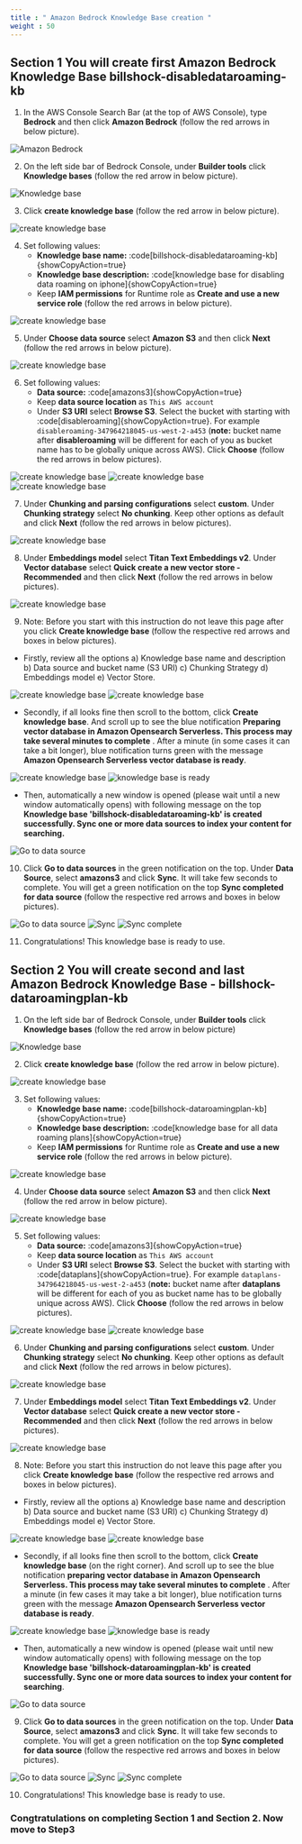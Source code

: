 ```yaml
---
title : " Amazon Bedrock Knowledge Base creation "
weight : 50
---
```

## Section 1 You will create first Amazon Bedrock Knowledge Base **billshock-disabledataroaming-kb**

1. In the AWS Console Search Bar (at the top of AWS Console), type **Bedrock** and then click **Amazon Bedrock** (follow the red arrows in below picture).

![Amazon Bedrock](/static/module2images/br.png)

2. On the left side bar of Bedrock Console, under **Builder tools** click **Knowledge bases** (follow the red arrow in below picture).

![Knowledge base](/static/module2images/kb.png)

3. Click **create knowledge base** (follow the red arrow in below picture).

![create knowledge base](/static/module2images/createkb.png)


4. Set following values: 
   - **Knowledge base name:** :code[billshock-disabledataroaming-kb]{showCopyAction=true}
   - **Knowledge base description:** :code[knowledge base for disabling data roaming on iphone]{showCopyAction=true}
   - Keep **IAM permissions** for Runtime role as **Create and use a new service role** (follow the red arrows in below picture). 

![create knowledge base](/static/module2images/bsp11.png)

5. Under **Choose data source** select **Amazon S3** and then click **Next** (follow the red arrows in below picture).

![create knowledge base](/static/module2images/bsp12.png)

6. Set following values:
   - **Data source:** :code[amazons3]{showCopyAction=true}
   - Keep **data source location** as `This AWS account`
   - Under **S3 URI** select **Browse S3**. Select the bucket with starting with :code[disableroaming]{showCopyAction=true}. For example `disableroaming-347964218045-us-west-2-a453` (**note:** bucket name after **disableroaming** will be different for each of you as bucket name has to be globally unique across AWS). Click **Choose** (follow the red arrows in below pictures).

![create knowledge base](/static/module2images/bsp13.png)
![create knowledge base](/static/module2images/bsp67.png)
![create knowledge base](/static/module2images/bsp68.png)

7. Under **Chunking and parsing configurations** select **custom**. Under **Chunking strategy** select **No chunking**. Keep other options as default and click **Next** (follow the red arrows in below pictures).

![create knowledge base](/static/module2images/chunk.png)

8. Under **Embeddings model** select **Titan Text Embeddings v2**. Under **Vector database** select **Quick create a new vector store - Recommended** and then click **Next** (follow the red arrows in below pictures).

![create knowledge base](/static/module2images/embed.png)



9. Note: Before you start with this instruction do not leave this page after you click **Create knowledge base** (follow the respective red arrows and boxes in below pictures). 
 - Firstly, review all the options a) Knowledge base name and description b) Data source and bucket name (S3 URI) c) Chunking Strategy d) Embeddings model e) Vector Store. 

![create knowledge base](/static/module2images/bsp15.png)
![create knowledge base](/static/module2images/bsp69.png)

 - Secondly, if all looks fine then scroll to the bottom, click **Create knowledge base**. And scroll up to see the blue notification **Preparing vector database in Amazon Opensearch Serverless. This process may take several minutes to complete** . After a minute (in some  cases it can take a bit longer), blue notification turns green with the message **Amazon Opensearch Serverless vector database is ready**. 

![create knowledge base](/static/module2images/bsp17.png)
![knowledge base is ready](/static/module2images/bsp18.png)

 - Then, automatically a new window is opened (please wait until a new window automatically opens) with following message on the top **Knowledge base 'billshock-disabledataroaming-kb' is created successfully. Sync one or more data sources to index your content for searching.** 

![Go to data source](/static/module2images/bsp19.png)

10. Click **Go to data sources** in the green notification on the top. Under **Data Source**, select **amazons3** and click **Sync**. It will take few seconds to complete. You will get a green notification on the top **Sync completed for data source** (follow the respective red arrows and boxes in below pictures). 

![Go to data source](/static/module2images/bsp19.png)
![Sync](/static/module2images/bsp20.png)
![Sync complete](/static/module2images/bsp21.png)

11. Congratulations! This knowledge base is ready to use.

## Section 2 You will create second and last Amazon Bedrock Knowledge Base - **billshock-dataroamingplan-kb**

1. On the left side bar of Bedrock Console, under **Builder tools** click **Knowledge bases** (follow the red arrow in below picture)

![Knowledge base](/static/module2images/kb.png)

2. Click **create knowledge base** (follow the red arrow in below picture). 

![create knowledge base](/static/module2images/createkb.png)

3. Set following values: 
   - **Knowledge base name:** :code[billshock-dataroamingplan-kb]{showCopyAction=true}
   - **Knowledge base description:** :code[knowledge base for all data roaming plans]{showCopyAction=true}
   - Keep **IAM permissions** for Runtime role as **Create and use a new service role** (follow the red arrows in below picture).

![create knowledge base](/static/module2images/bsp30.png)

4. Under **Choose data source** select **Amazon S3** and then click **Next** (follow the red arrow in below picture).

![create knowledge base](/static/module2images/bsp12.png)

5. Set following values:
   - **Data source:** :code[amazons3]{showCopyAction=true}
   - Keep **data source location** as `This AWS account`
   - Under **S3 URI** select **Browse S3**. Select the bucket with starting with :code[dataplans]{showCopyAction=true}. For example `dataplans-347964218045-us-west-2-a453` (**note:** bucket name after **dataplans** will be different for each of you as bucket name has to be globally unique across AWS). Click **Choose** (follow the red arrows in below pictures).

![create knowledge base](/static/module2images/bsp32.png)
![create knowledge base](/static/module2images/bsp71.png)

6. Under **Chunking and parsing configurations** select **custom**. Under **Chunking strategy** select **No chunking**. Keep other options as default and click **Next** (follow the red arrows in below pictures).

![create knowledge base](/static/module2images/chunk.png)

7. Under **Embeddings model** select **Titan Text Embeddings v2**. Under **Vector database** select **Quick create a new vector store - Recommended** and then click **Next** (follow the red arrows in below pictures).

![create knowledge base](/static/module2images/embed.png)

8. Note: Before you start this instruction do not leave this page after you click **Create knowledge base** (follow the respective red arrows and boxes in below pictures). 
 - Firstly, review all the options a) Knowledge base name and description b) Data source and bucket name (S3 URI) c) Chunking Strategy d) Embeddings model e) Vector Store. 

![create knowledge base](/static/module2images/bsp35.png)
![create knowledge base](/static/module2images/bsp72.png)

 - Secondly, if all looks fine then scroll to the bottom, click **Create knowledge base** (on the right corner). And scroll up to see the blue notification **preparing vector database in Amazon Opensearch Serverless. This process may take several minutes to complete** . After a minute (in few cases it may take a bit longer), blue notification turns green with the message **Amazon Opensearch Serverless vector database is ready**. 

![create knowledge base](/static/module2images/bsp37.png)
![knowledge base is ready](/static/module2images/bsp38.png)

 - Then, automatically a new window is opened (please wait until new window automatically opens) with following message on the top **Knowledge base 'billshock-dataroamingplan-kb' is created successfully. Sync one or more data sources to index your content for searching**. 

![Go to data source](/static/module2images/bsp39.png)

9. Click **Go to data sources** in the green notification on the top. Under **Data Source**,  select **amazons3** and click **Sync**. It will take few seconds to complete. You will get a green notification on the top **Sync completed for data source** (follow the respective red arrows and boxes in below pictures). 

![Go to data source](/static/module2images/bsp39.png)
![Sync](/static/module2images/bsp40.png)
![Sync complete](/static/module2images/bsp41.png)

10. Congratulations! This knowledge base is ready to use. 

### Congtratulations on completing Section 1 and Section 2. Now move to Step3